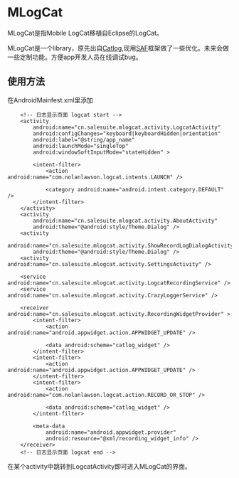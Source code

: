 MLogCat
=======
MLogCat是指Mobile LogCat移植自Eclipse的LogCat。

MLogCat是一个library，原先出自[Catlog](https://github.com/nolanlawson/Catlog),现用[SAF](https://github.com/fengzhizi715/SAF)框架做了一些优化。未来会做一些定制功能。方便app开发人员在线调试bug。


使用方法
---
在AndroidMainfest.xml里添加

        <!-- 日志显示页面 logcat start -->
        <activity
            android:name="cn.salesuite.mlogcat.activity.LogcatActivity"
            android:configChanges="keyboard|keyboardHidden|orientation"
            android:label="@string/app_name"
            android:launchMode="singleTop"
            android:windowSoftInputMode="stateHidden" >

            <intent-filter>
                <action android:name="com.nolanlawson.logcat.intents.LAUNCH" />

                <category android:name="android.intent.category.DEFAULT" />
            </intent-filter>
        </activity>
        <activity
            android:name="cn.salesuite.mlogcat.activity.AboutActivity"
            android:theme="@android:style/Theme.Dialog" />
        <activity
            android:name="cn.salesuite.mlogcat.activity.ShowRecordLogDialogActivity"
            android:theme="@android:style/Theme.Dialog" />
        <activity android:name="cn.salesuite.mlogcat.activity.SettingsActivity" />

        <service android:name="cn.salesuite.mlogcat.activity.LogcatRecordingService" />
        <service android:name="cn.salesuite.mlogcat.activity.CrazyLoggerService" />

        <receiver android:name="cn.salesuite.mlogcat.activity.RecordingWidgetProvider" >
            <intent-filter>
                <action android:name="android.appwidget.action.APPWIDGET_UPDATE" />

                <data android:scheme="catlog_widget" />
            </intent-filter>
            <intent-filter>
                <action android:name="android.appwidget.action.APPWIDGET_UPDATE" />
            </intent-filter>
            <intent-filter>
                <action android:name="com.nolanlawson.logcat.action.RECORD_OR_STOP" />

                <data android:scheme="catlog_widget" />
            </intent-filter>

            <meta-data
                android:name="android.appwidget.provider"
                android:resource="@xml/recording_widget_info" />
        </receiver>
        <!-- 日志显示页面 logcat end -->
        

在某个activity中跳转到LogcatActivity即可进入MLogCat的界面。